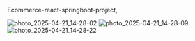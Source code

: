 Ecommerce-react-springboot-project,


![photo_2025-04-21_14-28-02](https://github.com/user-attachments/assets/0983e8e2-e8b4-41ae-9329-ac9e7ee56e3a)
![photo_2025-04-21_14-28-09](https://github.com/user-attachments/assets/fcd85670-18f4-4e64-92f0-67386c46121f)
![photo_2025-04-21_14-28-22](https://github.com/user-attachments/assets/f88a8c19-d1e4-424d-8ff3-fe1e7667212b)
